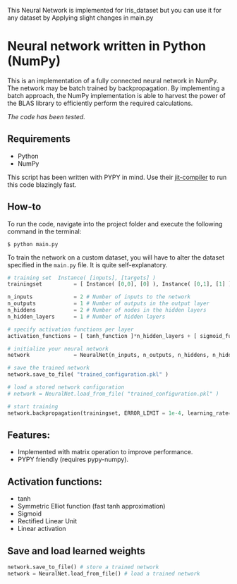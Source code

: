 This Neural Network is implemented for Iris_dataset but you can use it for any dataset by Applying slight changes in main.py 

# Neural network written in Python (NumPy)
This is an implementation of a fully connected neural network in NumPy.
The network may be batch trained by backpropagation.
By implementing a batch approach, the NumPy implementation is able to harvest the power of the BLAS library to efficiently perform the required calculations. 

*The code has been tested.*

## Requirements
 * Python
 * NumPy

This script has been written with PYPY in mind. Use their [jit-compiler](http://pypy.org/download.html) to run this code blazingly fast.

## How-to
To run the code, navigate into the project folder and execute the following command in the terminal:

`$ python main.py`

To train the network on a custom dataset, you will have to alter the dataset specified in the `main.py` file. It is quite self-explanatory.

```Python
# training set  Instance( [inputs], [targets] )
trainingset          = [ Instance( [0,0], [0] ), Instance( [0,1], [1] ), Instance( [1,0], [1] ), Instance( [1,1], [0] ) ]

n_inputs             = 2 # Number of inputs to the network
n_outputs            = 1 # Number of outputs in the output layer
n_hiddens            = 2 # Number of nodes in the hidden layers
n_hidden_layers      = 1 # Number of hidden layers

# specify activation functions per layer
activation_functions = [ tanh_function ]*n_hidden_layers + [ sigmoid_function ]

# initialize your neural network
network              = NeuralNet(n_inputs, n_outputs, n_hiddens, n_hidden_layers, activation_functions)

# save the trained network
network.save_to_file( "trained_configuration.pkl" )

# load a stored network configuration
# network = NeuralNet.load_from_file( "trained_configuration.pkl" )

# start training
network.backpropagation(trainingset, ERROR_LIMIT = 1e-4, learning_rate=0.3, momentum_factor=0.9 )
```

## Features:
 * Implemented with matrix operation to improve performance.
 * PYPY friendly (requires pypy-numpy).

## Activation functions:
 * tanh
 * Symmetric Elliot function (fast tanh approximation) 
 * Sigmoid
 * Rectified Linear Unit
 * Linear activation

## Save and load learned weights
```Python
network.save_to_file() # store a trained network
network = NeuralNet.load_from_file() # load a trained network
```
